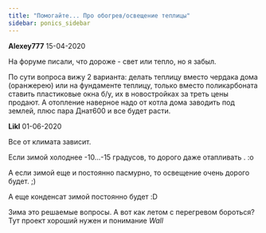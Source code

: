 ```yaml
---
title: "Помогайте... Про обогрев/освещение теплицы"
sidebar: ponics_sidebar
---
```


**Alexey777** 15-04-2020

На форуме писали, что дороже - свет или тепло, но я забыл. 

По сути вопроса вижу 2 варианта: делать теплицу вместо чердака дома (оранжерею) или на фундаменте теплицу, только вместо поликарбоната ставить пластиковые окна б/у, их в новостройках за треть цены продают. А отопление наверное надо от котла дома заводить под землей, плюс пара Днат600 и все будет расти.


**Likl** 01-06-2020

Все от климата зависит.

Если зимой холоднее -10...-15 градусов, то дорого даже отапливать . :o

А если зимой еще и постоянно пасмурно, то освещение очень дорого будет. ;)

А еще конденсат зимой постоянно будет :D

Зима это решаемые вопросы. А вот как летом с перегревом бороться? Тут проект хороший нужен и понимание *Wall*


